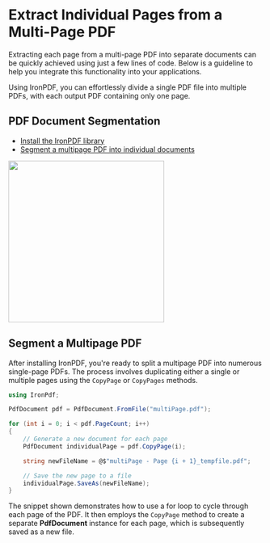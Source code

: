 # Extract Individual Pages from a Multi-Page PDF

Extracting each page from a multi-page PDF into separate documents can be quickly achieved using just a few lines of code. Below is a guideline to help you integrate this functionality into your applications.

Using IronPDF, you can effortlessly divide a single PDF file into multiple PDFs, with each output PDF containing only one page.

<div class="learn-how-section">
  <div class="row">
    <div class="col-sm-6">
      <h2>PDF Document Segmentation</h2>
      <ul class="list-unstyled">
        <li><a href="#anchor-1-install-ironpdf-to-your-c-project">Install the IronPDF library</a></li>
        <li><a href="#anchor-2-split-a-multipage-pdf">Segment a multipage PDF into individual documents</a></li>
    </div>
    <div class="col-sm-6">
      <div class="download-card">
        <a href="https://ironpdf.com/csharp-pdf.pdf" target="_blank">
          <img style="box-shadow: none; width: 308px; height: 320px;" src="https://ironpdf.com/img/faq/pdf-in-csharp-no-button.svg" class="img-responsive learn-how-to-img">
        </a>
      </div>
    </div>
  </div>
</div>

## Segment a Multipage PDF

After installing IronPDF, you're ready to split a multipage PDF into numerous single-page PDFs. The process involves duplicating either a single or multiple pages using the `CopyPage` or `CopyPages` methods.

```cs
using IronPdf;

PdfDocument pdf = PdfDocument.FromFile("multiPage.pdf");

for (int i = 0; i < pdf.PageCount; i++)
{
    // Generate a new document for each page
    PdfDocument individualPage = pdf.CopyPage(i);

    string newFileName = @$"multiPage - Page {i + 1}_tempfile.pdf";

    // Save the new page to a file
    individualPage.SaveAs(newFileName);
}
```

The snippet shown demonstrates how to use a for loop to cycle through each page of the PDF. It then employs the `CopyPage` method to create a separate **PdfDocument** instance for each page, which is subsequently saved as a new file.